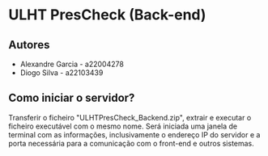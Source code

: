 # ULHT PresCheck (Back-end)

## Autores
* Alexandre Garcia - a22004278
* Diogo Silva - a22103439

## Como iniciar o servidor?
Transferir o ficheiro "ULHTPresCheck_Backend.zip", extrair e executar o ficheiro executável com o mesmo nome.
Será iniciada uma janela de terminal com as informações, inclusivamente o endereço IP do servidor e a porta necessária para a comunicação com o front-end e outros sistemas.

